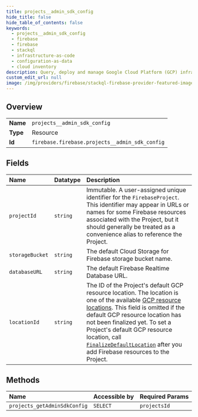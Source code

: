 ```yaml
---
title: projects__admin_sdk_config
hide_title: false
hide_table_of_contents: false
keywords:
  - projects__admin_sdk_config
  - firebase
  - firebase    
  - stackql
  - infrastructure-as-code
  - configuration-as-data
  - cloud inventory
description: Query, deploy and manage Google Cloud Platform (GCP) infrastructure and resources using SQL
custom_edit_url: null
image: /img/providers/firebase/stackql-firebase-provider-featured-image.png
---
```

  
    

## Overview
<table><tbody>
<tr><td><b>Name</b></td><td><code>projects__admin_sdk_config</code></td></tr>
<tr><td><b>Type</b></td><td>Resource</td></tr>
<tr><td><b>Id</b></td><td><code>firebase.firebase.projects__admin_sdk_config</code></td></tr>
</tbody></table>

## Fields
| Name | Datatype | Description |
|:-----|:---------|:------------|
| `projectId` | `string` | Immutable. A user-assigned unique identifier for the `FirebaseProject`. This identifier may appear in URLs or names for some Firebase resources associated with the Project, but it should generally be treated as a convenience alias to reference the Project. |
| `storageBucket` | `string` | The default Cloud Storage for Firebase storage bucket name. |
| `databaseURL` | `string` | The default Firebase Realtime Database URL. |
| `locationId` | `string` | The ID of the Project's default GCP resource location. The location is one of the available [GCP resource locations](https://firebase.google.com/docs/projects/locations). This field is omitted if the default GCP resource location has not been finalized yet. To set a Project's default GCP resource location, call [`FinalizeDefaultLocation`](../projects.defaultLocation/finalize) after you add Firebase resources to the Project. |
## Methods
| Name | Accessible by | Required Params |
|:-----|:--------------|:----------------|
| `projects_getAdminSdkConfig` | `SELECT` | `projectsId` |

